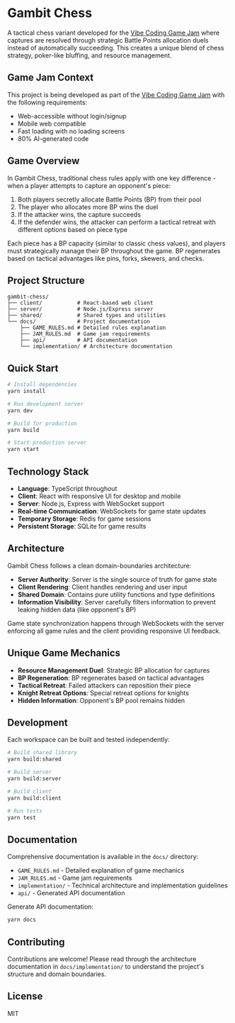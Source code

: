 
# Gambit Chess

A tactical chess variant developed for the [Vibe Coding Game Jam](https://x.com/levelsio/status/1901660771505021314) where captures are resolved through strategic Battle Points allocation duels instead of automatically succeeding. This creates a unique blend of chess strategy, poker-like bluffing, and resource management.

## Game Jam Context

This project is being developed as part of the [Vibe Coding Game Jam](https://x.com/levelsio/status/1901660771505021314) with the following requirements:
- Web-accessible without login/signup
- Mobile web compatible
- Fast loading with no loading screens
- 80% AI-generated code

## Game Overview

In Gambit Chess, traditional chess rules apply with one key difference - when a player attempts to capture an opponent's piece:

1. Both players secretly allocate Battle Points (BP) from their pool
2. The player who allocates more BP wins the duel
3. If the attacker wins, the capture succeeds
4. If the defender wins, the attacker can perform a tactical retreat with different options based on piece type

Each piece has a BP capacity (similar to classic chess values), and players must strategically manage their BP throughout the game. BP regenerates based on tactical advantages like pins, forks, skewers, and checks.

## Project Structure

```
gambit-chess/
├── client/           # React-based web client
├── server/           # Node.js/Express server
├── shared/           # Shared types and utilities
└── docs/             # Project documentation
    ├── GAME_RULES.md # Detailed rules explanation
    ├── JAM_RULES.md  # Game jam requirements
    ├── api/          # API documentation
    └── implementation/ # Architecture documentation
```

## Quick Start

```bash
# Install dependencies
yarn install

# Run development server
yarn dev

# Build for production
yarn build

# Start production server
yarn start
```

## Technology Stack

- **Language**: TypeScript throughout
- **Client**: React with responsive UI for desktop and mobile
- **Server**: Node.js, Express with WebSocket support
- **Real-time Communication**: WebSockets for game state updates
- **Temporary Storage**: Redis for game sessions
- **Persistent Storage**: SQLite for game results

## Architecture

Gambit Chess follows a clean domain-boundaries architecture:

- **Server Authority**: Server is the single source of truth for game state
- **Client Rendering**: Client handles rendering and user input
- **Shared Domain**: Contains pure utility functions and type definitions
- **Information Visibility**: Server carefully filters information to prevent leaking hidden data (like opponent's BP)

Game state synchronization happens through WebSockets with the server enforcing all game rules and the client providing responsive UI feedback.

## Unique Game Mechanics

- **Resource Management Duel**: Strategic BP allocation for captures
- **BP Regeneration**: BP regenerates based on tactical advantages
- **Tactical Retreat**: Failed attackers can reposition their piece
- **Knight Retreat Options**: Special retreat options for knights
- **Hidden Information**: Opponent's BP pool remains hidden

## Development

Each workspace can be built and tested independently:

```bash
# Build shared library
yarn build:shared

# Build server
yarn build:server

# Build client
yarn build:client

# Run tests
yarn test
```

## Documentation

Comprehensive documentation is available in the `docs/` directory:

- `GAME_RULES.md` - Detailed explanation of game mechanics
- `JAM_RULES.md` - Game jam requirements
- `implementation/` - Technical architecture and implementation guidelines
- `api/` - Generated API documentation

Generate API documentation:

```bash
yarn docs
```

## Contributing

Contributions are welcome! Please read through the architecture documentation in `docs/implementation/` to understand the project's structure and domain boundaries.

## License

MIT